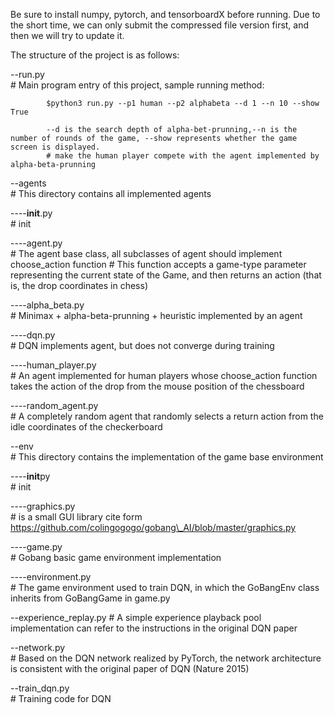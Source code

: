 Be sure to install numpy, pytorch, and tensorboardX before running.
Due to the short time, we can only submit the compressed file version first, and then we will try to update it.

The structure of the project is as follows:

--run.py\
 \# Main program entry of this project, sample running method:

            $python3 run.py --p1 human --p2 alphabeta --d 1 --n 10 --show True

            --d is the search depth of alpha-bet-prunning,--n is the number of rounds of the game, --show represents whether the game screen is displayed.
            # make the human player compete with the agent implemented by alpha-beta-prunning

--agents\
 \# This directory contains all implemented agents

----**init**.py\
 \# init

----agent.py\
 \# The agent base class, all subclasses of agent should implement
choose\_action function \# This function accepts a game-type parameter
representing the current state of the Game, and then returns an action
(that is, the drop coordinates in chess)

----alpha\_beta.py\
 \# Minimax + alpha-beta-prunning + heuristic implemented by an agent

----dqn.py\
 \# DQN implements agent, but does not converge during training

----human\_player.py\
 \# An agent implemented for human players whose choose\_action function
takes the action of the drop from the mouse position of the chessboard

----random\_agent.py\
 \# A completely random agent that randomly selects a return action from
the idle coordinates of the checkerboard

--env\
 \# This directory contains the implementation of the game base
environment

----**init**py\
 \# init

----graphics.py\
 \# is a small GUI library cite form
https://github.com/colingogogo/gobang\_AI/blob/master/graphics.py

----game.py\
 \# Gobang basic game environment implementation

----environment.py\
 \# The game environment used to train DQN, in which the GoBangEnv class
inherits from GoBangGame in game.py

--experience\_replay.py \# A simple experience playback pool
implementation can refer to the instructions in the original DQN paper

--network.py\
 \# Based on the DQN network realized by PyTorch, the network
architecture is consistent with the original paper of DQN (Nature 2015)

--train\_dqn.py\
 \# Training code for DQN
